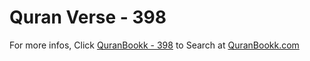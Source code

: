 # Quran Verse - 398 

For more infos, Click [QuranBookk - 398](https://www.quranbookk.com/quran/search?q=398) to Search at [QuranBookk.com](http://quranbookk.com/)